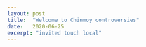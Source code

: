 ```yaml
---
layout: post
title:  "Welcome to Chinmoy controversies"
date:   2020-06-25
excerpt: "invited touch local"
---
```

